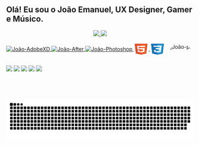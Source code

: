## Olá! Eu sou o João Emanuel, UX Designer, Gamer e Músico.

<div align="center">
  <a href="https://github.com/liionof">
  <img height="180em" src="https://github-readme-stats.vercel.app/api?username=liionof&show_icons=true&theme=radical&include_all_commits=true&count_private=true"/>
  <img height="180em" src="https://github-readme-stats.vercel.app/api/top-langs/?username=liionof&layout=compact&langs_count=7&theme=radical"/>
</div>
  
<div style="display: inline_block"><br>
  <img align="center" alt="João-AdobeXD" height="30" width="40" src="https://cdn.jsdelivr.net/gh/devicons/devicon/icons/xd/xd-plain.svg"">
  <img align="center" alt="João-After" height="30" width="40" src="https://cdn.jsdelivr.net/gh/devicons/devicon/icons/aftereffects/aftereffects-original.svg"">
   <img align="center" alt="João-Photoshop" height="30" width="40" src="https://cdn.jsdelivr.net/gh/devicons/devicon/icons/photoshop/photoshop-plain.svg">
  <img align="center" alt="João-HTML" height="30" width="40" src="https://raw.githubusercontent.com/devicons/devicon/master/icons/html5/html5-original.svg">
  <img align="center" alt="Rafa-CSS" height="30" width="40" src="https://raw.githubusercontent.com/devicons/devicon/master/icons/css3/css3-original.svg">
  <img align="right" alt="João-pic" height="150" style="border-radius:50px;" src="https://cdn.discordapp.com/attachments/748595171570221127/901495747185365042/download20210804185013.png">
</div>
  
  ##
  
<div> 
  <a href="https://www.youtube.com/channel/UCsa8mJzUHxQTLbqlXuDMEUw" target="_blank"><img src="https://img.shields.io/badge/YouTube-FF0000?style=for-the-badge&logo=youtube&logoColor=white" target="_blank"></a>
  <a href="https://www.instagram.com/joaoemanuel.leao/" target="_blank"><img src="https://img.shields.io/badge/-Instagram-%23E4405F?style=for-the-badge&logo=instagram&logoColor=white" target="_blank"></a>
 	<a href="https://www.twitch.tv/liionof" target="_blank"><img src="https://img.shields.io/badge/Twitch-9146FF?style=for-the-badge&logo=twitch&logoColor=white" target="_blank"></a>
  <a href = "mailto:lionmstudios@gmail.com"><img src="https://img.shields.io/badge/-Gmail-%23333?style=for-the-badge&logo=gmail&logoColor=white" target="_blank"></a>
  <a href="https://www.linkedin.com/in/jo%C3%A3o-emanuel-739302224/" target="_blank"><img src="https://img.shields.io/badge/-LinkedIn-%230077B5?style=for-the-badge&logo=linkedin&logoColor=white" target="_blank"></a> 
</div>
  
 ![Snake animation](https://github.com/liionof/liionof/blob/output/github-contribution-grid-snake.svg)
  
